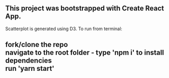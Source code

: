 This project was bootstrapped with Create React App.
-----------------------


Scatterplot is generated using D3. To run from terminal:     

fork/clone the repo     
navigate to the root folder - type 'npm i' to install dependencies       
run 'yarn start'       
-------------------------